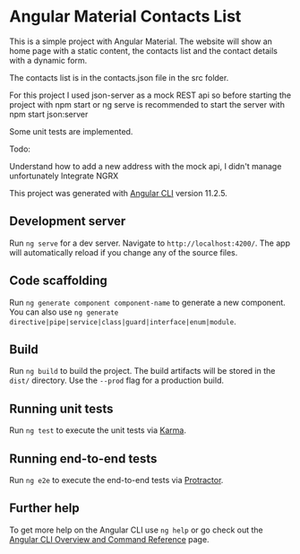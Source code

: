 # Angular Material Contacts List

This is a simple project with Angular Material.
The website will show an home page with a static content, the contacts list and the contact details with a dynamic form.

The contacts list is in the contacts.json file in the src folder.

For this project I used json-server as a mock REST api so before starting the project with npm start or ng serve is recommended to start the server with npm start json:server

Some unit tests are implemented.

Todo:

Understand how to add a new address with the mock api, I didn't manage unfortunately
Integrate NGRX

This project was generated with [Angular CLI](https://github.com/angular/angular-cli) version 11.2.5.

## Development server

Run `ng serve` for a dev server. Navigate to `http://localhost:4200/`. The app will automatically reload if you change any of the source files.

## Code scaffolding

Run `ng generate component component-name` to generate a new component. You can also use `ng generate directive|pipe|service|class|guard|interface|enum|module`.

## Build

Run `ng build` to build the project. The build artifacts will be stored in the `dist/` directory. Use the `--prod` flag for a production build.

## Running unit tests

Run `ng test` to execute the unit tests via [Karma](https://karma-runner.github.io).

## Running end-to-end tests

Run `ng e2e` to execute the end-to-end tests via [Protractor](http://www.protractortest.org/).

## Further help

To get more help on the Angular CLI use `ng help` or go check out the [Angular CLI Overview and Command Reference](https://angular.io/cli) page.
